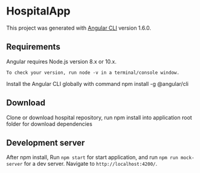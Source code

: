 # HospitalApp

This project was generated with [Angular CLI](https://github.com/angular/angular-cli) version 1.6.0.

## Requirements

Angular requires Node.js version 8.x or 10.x.

    To check your version, run node -v in a terminal/console window.

Install the Angular CLI globally with command npm install -g @angular/cli

## Download

Clone or download hospital repository, run npm install into application root folder for download dependencies

## Development server

After npm install, Run `npm start` for start application, and run `npm run mock-server` for a dev server. Navigate to `http://localhost:4200/`.
